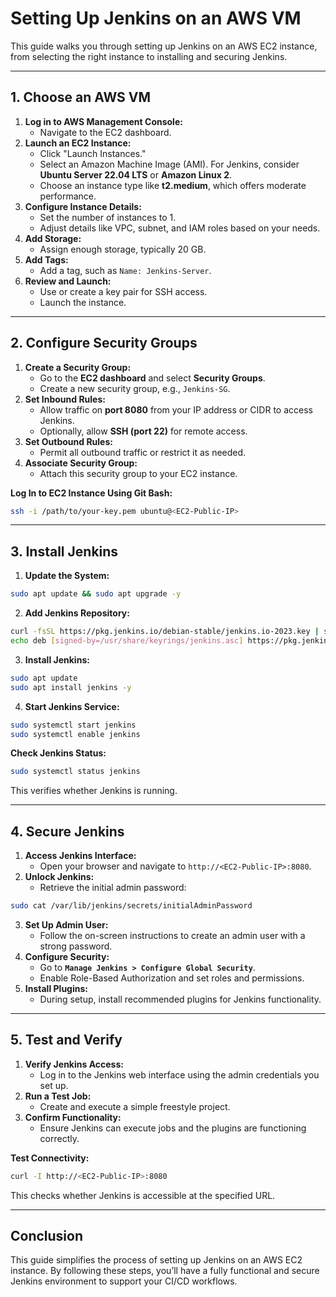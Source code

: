 
# Setting Up Jenkins on an AWS VM

This guide walks you through setting up Jenkins on an AWS EC2 instance, from selecting the right instance to installing and securing Jenkins.

---

## 1. Choose an AWS VM

1. **Log in to AWS Management Console:**
   - Navigate to the EC2 dashboard.
2. **Launch an EC2 Instance:**
   - Click "Launch Instances."
   - Select an Amazon Machine Image (AMI). For Jenkins, consider **Ubuntu Server 22.04 LTS** or **Amazon Linux 2**.
   - Choose an instance type like **t2.medium**, which offers moderate performance.
3. **Configure Instance Details:**
   - Set the number of instances to 1.
   - Adjust details like VPC, subnet, and IAM roles based on your needs.
4. **Add Storage:**
   - Assign enough storage, typically 20 GB.
5. **Add Tags:**
   - Add a tag, such as `Name: Jenkins-Server`.
6. **Review and Launch:**
   - Use or create a key pair for SSH access.
   - Launch the instance.

---

## 2. Configure Security Groups

1. **Create a Security Group:**
   - Go to the **EC2 dashboard** and select **Security Groups**.
   - Create a new security group, e.g., `Jenkins-SG`.
2. **Set Inbound Rules:**
   - Allow traffic on **port 8080** from your IP address or CIDR to access Jenkins.
   - Optionally, allow **SSH (port 22)** for remote access.
3. **Set Outbound Rules:**
   - Permit all outbound traffic or restrict it as needed.
4. **Associate Security Group:**
   - Attach this security group to your EC2 instance.

**Log In to EC2 Instance Using Git Bash:**

```bash
ssh -i /path/to/your-key.pem ubuntu@<EC2-Public-IP>
```

---

## 3. Install Jenkins

1. **Update the System:**
   
```bash
sudo apt update && sudo apt upgrade -y
```

2. **Add Jenkins Repository:**
   
```bash
curl -fsSL https://pkg.jenkins.io/debian-stable/jenkins.io-2023.key | sudo tee "/usr/share/keyrings/jenkins.asc" > /dev/null
echo deb [signed-by=/usr/share/keyrings/jenkins.asc] https://pkg.jenkins.io/debian-stable binary/ | sudo tee /etc/apt/sources.list.d/jenkins.list > /dev/null
```

3. **Install Jenkins:**
   
```bash
sudo apt update
sudo apt install jenkins -y
```

4. **Start Jenkins Service:**

```bash
sudo systemctl start jenkins
sudo systemctl enable jenkins
```

**Check Jenkins Status:**

```bash
sudo systemctl status jenkins
```
This verifies whether Jenkins is running.

---

## 4. Secure Jenkins

1. **Access Jenkins Interface:**
   - Open your browser and navigate to `http://<EC2-Public-IP>:8080`.
2. **Unlock Jenkins:**
   - Retrieve the initial admin password:
     
```bash
sudo cat /var/lib/jenkins/secrets/initialAdminPassword
```

3. **Set Up Admin User:**
   - Follow the on-screen instructions to create an admin user with a strong password.
4. **Configure Security:**
   - Go to **`Manage Jenkins > Configure Global Security`**.
   - Enable Role-Based Authorization and set roles and permissions.
5. **Install Plugins:**
   - During setup, install recommended plugins for Jenkins functionality.

---

## 5. Test and Verify

1. **Verify Jenkins Access:**
   - Log in to the Jenkins web interface using the admin credentials you set up.
2. **Run a Test Job:**
   - Create and execute a simple freestyle project.
3. **Confirm Functionality:**
   - Ensure Jenkins can execute jobs and the plugins are functioning correctly.

**Test Connectivity:**

```bash
curl -I http://<EC2-Public-IP>:8080
```
This checks whether Jenkins is accessible at the specified URL.

---

## Conclusion
This guide simplifies the process of setting up Jenkins on an AWS EC2 instance. By following these steps, you’ll have a fully functional and secure Jenkins environment to support your CI/CD workflows.
